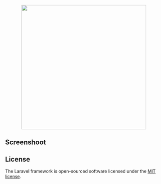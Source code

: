 <p align="center"><img src="https://res.cloudinary.com/aibnuhibban/image/upload/v1588670260/Github/Codeigniter%20Spark/icon_text_sbihck.png" width="400"></p>

## Screenshoot

## License

The Laravel framework is open-sourced software licensed under the [MIT license](https://opensource.org/licenses/MIT).
